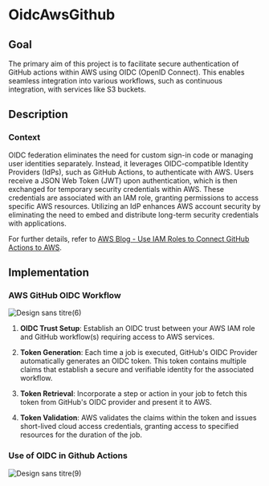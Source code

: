 # OidcAwsGithub

## Goal
The primary aim of this project is to facilitate secure authentication of GitHub actions within AWS using OIDC (OpenID Connect). This enables seamless integration into various workflows, such as continuous integration, with services like S3 buckets.

## Description

### Context
OIDC federation eliminates the need for custom sign-in code or managing user identities separately. Instead, it leverages OIDC-compatible Identity Providers (IdPs), such as GitHub Actions, to authenticate with AWS. Users receive a JSON Web Token (JWT) upon authentication, which is then exchanged for temporary security credentials within AWS. These credentials are associated with an IAM role, granting permissions to access specific AWS resources. Utilizing an IdP enhances AWS account security by eliminating the need to embed and distribute long-term security credentials with applications.

For further details, refer to [AWS Blog - Use IAM Roles to Connect GitHub Actions to AWS](https://aws.amazon.com/fr/blogs/security/use-iam-roles-to-connect-github-actions-to-actions-in-aws/).

## Implementation

### AWS GitHub OIDC Workflow

![Design sans titre(6)](https://github.com/gkounga/OidcAwsGithub/assets/99138607/3c1b2eb6-286e-45ec-8d32-32ce37041608)


1. **OIDC Trust Setup**: Establish an OIDC trust between your AWS IAM role and GitHub workflow(s) requiring access to AWS services.

2. **Token Generation**: Each time a job is executed, GitHub's OIDC Provider automatically generates an OIDC token. This token contains multiple claims that establish a secure and verifiable identity for the associated workflow.

3. **Token Retrieval**: Incorporate a step or action in your job to fetch this token from GitHub's OIDC provider and present it to AWS.

4. **Token Validation**: AWS validates the claims within the token and issues short-lived cloud access credentials, granting access to specified resources for the duration of the job.

### Use of OIDC in Github Actions

![Design sans titre(9)](https://github.com/gkounga/OidcAwsGithub/assets/99138607/e255396b-2cfd-4bfc-a591-1fde75600f65)
